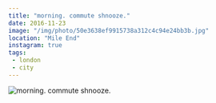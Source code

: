 ```yaml
---
title: "morning. commute shnooze."
date: 2016-11-23
image: "/img/photo/50e3638ef9915738a312c4c94e24bb3b.jpg"
location: "Mile End"
instagram: true
tags:
 - london
 - city
---
```


![morning. commute shnooze.](/img/photo/50e3638ef9915738a312c4c94e24bb3b.jpg)
